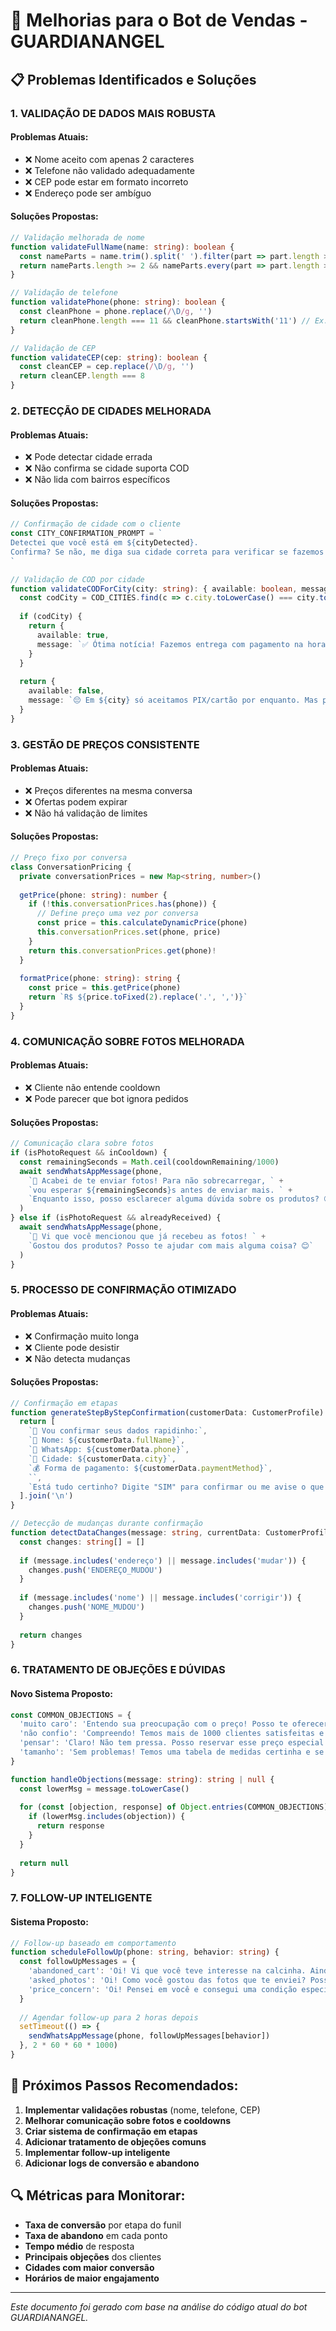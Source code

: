 # 🤖 Melhorias para o Bot de Vendas - GUARDIANANGEL

## 📋 Problemas Identificados e Soluções

### 1. **VALIDAÇÃO DE DADOS MAIS ROBUSTA**

#### Problemas Atuais:
- ❌ Nome aceito com apenas 2 caracteres
- ❌ Telefone não validado adequadamente  
- ❌ CEP pode estar em formato incorreto
- ❌ Endereço pode ser ambíguo

#### Soluções Propostas:
```typescript
// Validação melhorada de nome
function validateFullName(name: string): boolean {
  const nameParts = name.trim().split(' ').filter(part => part.length > 0)
  return nameParts.length >= 2 && nameParts.every(part => part.length >= 2)
}

// Validação de telefone
function validatePhone(phone: string): boolean {
  const cleanPhone = phone.replace(/\D/g, '')
  return cleanPhone.length === 11 && cleanPhone.startsWith('11') // Ex: para SP
}

// Validação de CEP
function validateCEP(cep: string): boolean {
  const cleanCEP = cep.replace(/\D/g, '')
  return cleanCEP.length === 8
}
```

### 2. **DETECÇÃO DE CIDADES MELHORADA**

#### Problemas Atuais:
- ❌ Pode detectar cidade errada
- ❌ Não confirma se cidade suporta COD
- ❌ Não lida com bairros específicos

#### Soluções Propostas:
```typescript
// Confirmação de cidade com o cliente
const CITY_CONFIRMATION_PROMPT = `
Detectei que você está em ${cityDetected}. 
Confirma? Se não, me diga sua cidade correta para verificar se fazemos entrega aí! 📍
`

// Validação de COD por cidade
function validateCODForCity(city: string): { available: boolean, message: string } {
  const codCity = COD_CITIES.find(c => c.city.toLowerCase() === city.toLowerCase())
  
  if (codCity) {
    return {
      available: true,
      message: `✅ Ótima notícia! Fazemos entrega com pagamento na hora em ${city}!`
    }
  }
  
  return {
    available: false,
    message: `😔 Em ${city} só aceitamos PIX/cartão por enquanto. Mas posso te dar um desconto especial!`
  }
}
```

### 3. **GESTÃO DE PREÇOS CONSISTENTE**

#### Problemas Atuais:
- ❌ Preços diferentes na mesma conversa
- ❌ Ofertas podem expirar
- ❌ Não há validação de limites

#### Soluções Propostas:
```typescript
// Preço fixo por conversa
class ConversationPricing {
  private conversationPrices = new Map<string, number>()
  
  getPrice(phone: string): number {
    if (!this.conversationPrices.has(phone)) {
      // Define preço uma vez por conversa
      const price = this.calculateDynamicPrice(phone)
      this.conversationPrices.set(phone, price)
    }
    return this.conversationPrices.get(phone)!
  }
  
  formatPrice(phone: string): string {
    const price = this.getPrice(phone)
    return `R$ ${price.toFixed(2).replace('.', ',')}`
  }
}
```

### 4. **COMUNICAÇÃO SOBRE FOTOS MELHORADA**

#### Problemas Atuais:
- ❌ Cliente não entende cooldown
- ❌ Pode parecer que bot ignora pedidos

#### Soluções Propostas:
```typescript
// Comunicação clara sobre fotos
if (isPhotoRequest && inCooldown) {
  const remainingSeconds = Math.ceil(cooldownRemaining/1000)
  await sendWhatsAppMessage(phone, 
    `📸 Acabei de te enviar fotos! Para não sobrecarregar, ` +
    `vou esperar ${remainingSeconds}s antes de enviar mais. ` +
    `Enquanto isso, posso esclarecer alguma dúvida sobre os produtos? 😊`
  )
} else if (isPhotoRequest && alreadyReceived) {
  await sendWhatsAppMessage(phone,
    `📸 Vi que você mencionou que já recebeu as fotos! ` +
    `Gostou dos produtos? Posso te ajudar com mais alguma coisa? 😊`
  )
}
```

### 5. **PROCESSO DE CONFIRMAÇÃO OTIMIZADO**

#### Problemas Atuais:
- ❌ Confirmação muito longa
- ❌ Cliente pode desistir
- ❌ Não detecta mudanças

#### Soluções Propostas:
```typescript
// Confirmação em etapas
function generateStepByStepConfirmation(customerData: CustomerProfile): string[] {
  return [
    `📝 Vou confirmar seus dados rapidinho:`,
    `👤 Nome: ${customerData.fullName}`,
    `📱 WhatsApp: ${customerData.phone}`, 
    `📍 Cidade: ${customerData.city}`,
    `💰 Forma de pagamento: ${customerData.paymentMethod}`,
    ``,
    `Está tudo certinho? Digite "SIM" para confirmar ou me avise o que precisa corrigir! ✅`
  ].join('\n')
}

// Detecção de mudanças durante confirmação
function detectDataChanges(message: string, currentData: CustomerProfile): string[] {
  const changes: string[] = []
  
  if (message.includes('endereço') || message.includes('mudar')) {
    changes.push('ENDEREÇO_MUDOU')
  }
  
  if (message.includes('nome') || message.includes('corrigir')) {
    changes.push('NOME_MUDOU')
  }
  
  return changes
}
```

### 6. **TRATAMENTO DE OBJEÇÕES E DÚVIDAS**

#### Novo Sistema Proposto:
```typescript
const COMMON_OBJECTIONS = {
  'muito caro': 'Entendo sua preocupação com o preço! Posso te oferecer um desconto especial de primeira compra. Que tal R$ 79,90? 💝',
  'não confio': 'Compreendo! Temos mais de 1000 clientes satisfeitas e entregas seguras. Posso te mostrar avaliações reais! ⭐',
  'pensar': 'Claro! Não tem pressa. Posso reservar esse preço especial por 24h para você. Te mando o link quando decidir! ⏰',
  'tamanho': 'Sem problemas! Temos uma tabela de medidas certinha e se não servir, trocamos gratuitamente! 📏'
}

function handleObjections(message: string): string | null {
  const lowerMsg = message.toLowerCase()
  
  for (const [objection, response] of Object.entries(COMMON_OBJECTIONS)) {
    if (lowerMsg.includes(objection)) {
      return response
    }
  }
  
  return null
}
```

### 7. **FOLLOW-UP INTELIGENTE**

#### Sistema Proposto:
```typescript
// Follow-up baseado em comportamento
function scheduleFollowUp(phone: string, behavior: string) {
  const followUpMessages = {
    'abandoned_cart': 'Oi! Vi que você teve interesse na calcinha. Ainda posso te ajudar? Tenho um desconto especial hoje! 💖',
    'asked_photos': 'Oi! Como você gostou das fotos que te enviei? Posso esclarecer alguma dúvida? 📸',
    'price_concern': 'Oi! Pensei em você e consegui uma condição especial. Que tal conversarmos? 💝'
  }
  
  // Agendar follow-up para 2 horas depois
  setTimeout(() => {
    sendWhatsAppMessage(phone, followUpMessages[behavior])
  }, 2 * 60 * 60 * 1000)
}
```

## 🎯 **Próximos Passos Recomendados:**

1. **Implementar validações robustas** (nome, telefone, CEP)
2. **Melhorar comunicação sobre fotos e cooldowns**
3. **Criar sistema de confirmação em etapas**
4. **Adicionar tratamento de objeções comuns**
5. **Implementar follow-up inteligente**
6. **Adicionar logs de conversão e abandono**

## 🔍 **Métricas para Monitorar:**

- **Taxa de conversão** por etapa do funil
- **Taxa de abandono** em cada ponto
- **Tempo médio** de resposta
- **Principais objeções** dos clientes
- **Cidades com maior conversão**
- **Horários de maior engajamento**

---

*Este documento foi gerado com base na análise do código atual do bot GUARDIANANGEL.*
